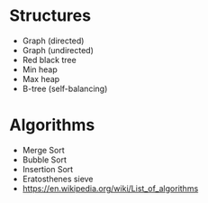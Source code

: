 # Structures

- Graph (directed)
- Graph (undirected)
- Red black tree
- Min heap
- Max heap
- B-tree (self-balancing)

# Algorithms

- Merge Sort
- Bubble Sort
- Insertion Sort
- Eratosthenes sieve
- https://en.wikipedia.org/wiki/List_of_algorithms
